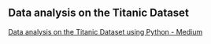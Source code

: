 ## **Data analysis on the Titanic Dataset**

[Data analysis on the Titanic Dataset using Python - Medium](https://eugenelohh.medium.com/data-analysis-on-the-titanic-dataset-using-python-7593633135f2)

